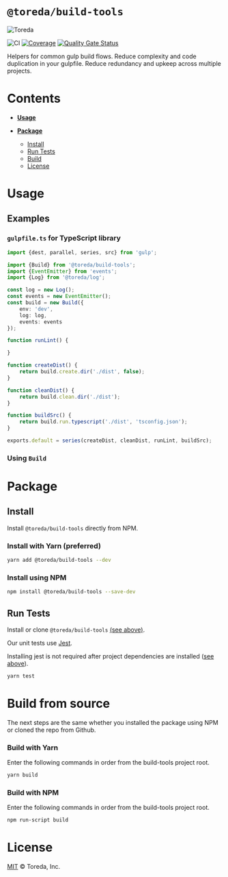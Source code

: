 
# `@toreda/build-tools`

![Toreda](https://content.toreda.com/logo/toreda-logo.png)

![CI](https://github.com/toreda/build-tools/workflows/CI/badge.svg?branch=master) [![Coverage](https://sonarcloud.io/api/project_badges/measure?project=toreda_build-tools&metric=coverage)](https://sonarcloud.io/dashboard?id=toreda_build-tools) [![Quality Gate Status](https://sonarcloud.io/api/project_badges/measure?project=toreda_build-tools&metric=alert_status)](https://sonarcloud.io/dashboard?id=toreda_build-tools)



Helpers for common gulp build flows. Reduce complexity and code duplication in your gulpfile. Reduce redundancy and upkeep across multiple projects.

# Contents
* [**Usage**](#usage)

* 	[**Package**](#Package)
	-	[Install](#Install)
	-	[Run Tests](#run-tests)
	-	[Build](#build-from-source)
	-   [License](#license)


# Usage

## Examples

### `gulpfile.ts` for TypeScript library
```typescript
import {dest, parallel, series, src} from 'gulp';

import {Build} from '@toreda/build-tools';
import {EventEmitter} from 'events';
import {Log} from '@toreda/log';

const log = new Log();
const events = new EventEmitter();
const build = new Build({
	env: 'dev',
	log: log,
	events: events
});

function runLint() {

}

function createDist() {
	return build.create.dir('./dist', false);
}

function cleanDist() {
	return build.clean.dir('./dist');
}

function buildSrc() {
	return build.run.typescript('./dist', 'tsconfig.json');
}

exports.default = series(createDist, cleanDist, runLint, buildSrc);
```

### Using `Build`

# Package

## Install
Install `@toreda/build-tools` directly from NPM.

### Install with Yarn (preferred)
```bash
yarn add @toreda/build-tools --dev
```

### Install using NPM
```bash
npm install @toreda/build-tools --save-dev
```


## Run Tests
Install or clone `@toreda/build-tools` [(see above)](#install).

Our unit tests use [Jest](https://jestjs.io/).

Installing jest is not required after project dependencies are installed ([see above](#install)).
```bash
yarn test
```

# Build from source

The next steps are the same whether you installed the package using NPM or cloned the repo from Github.

### Build with Yarn
 Enter the following commands in order from the build-tools project root.
```bash
yarn build
```

### Build with NPM
 Enter the following commands in order from the build-tools project root.
```bash
npm run-script build
```

# License

[MIT](LICENSE) &copy; Toreda, Inc.
